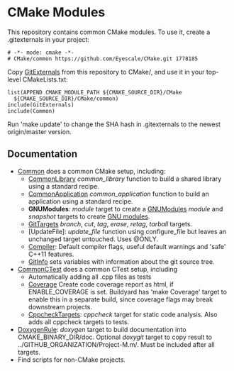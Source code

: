 # CMake Modules

This repository contains common CMake modules. To use it, create a
.gitexternals in your project:

    # -*- mode: cmake -*-
    # CMake/common https://github.com/Eyescale/CMake.git 1778185

Copy [GitExternals](GitExternal.cmake) from this repository to CMake/,
and use it in your top-level CMakeLists.txt:

    list(APPEND CMAKE_MODULE_PATH ${CMAKE_SOURCE_DIR}/CMake
      ${CMAKE_SOURCE_DIR}/CMake/common)
    include(GitExternals)
    include(Common)

Run 'make update' to change the SHA hash in .gitexternals to the newest
origin/master version.

## Documentation

* [Common](Common.cmake) does a common CMake setup, including:
    * [CommonLibrary](CommonLibrary.cmake) *common_library* function to
      build a shared library using a standard recipe.
    * [CommonApplication](CommonApplication.cmake) *common_application*
      function to build an application using a standard recipe.
    * **GNUModules**: *module* target to create a
      [GNUModules](GNUModules.cmake) *module* and *snapshot* targets to
      create [GNU modules](http://modules.sourceforge.net/).
    * [GitTargets](GitTargets.cmake) *branch*, *cut*, *tag*, *erase*,
      *retag*, *tarball* targets.
    * [UpdateFile]: *update_file* function using configure_file
      but leaves an unchanged target untouched. Uses @ONLY.
    * [Compiler](Compiler.cmake): Default compiler flags, useful default
      warnings and 'safe' C++11 features.
    * [GitInfo](GitInfo.cmake) sets variables with information about the
      git source tree.
* [CommonCTest](CommonCTest.cmake) does a common CTest setup, including
    * Automatically adding all .cpp files as tests
    * [Coverage](Coverage.cmake) Create code coverage report as html, if
      ENABLE_COVERAGE is set. Buildyard has 'make Coverage' target to
      enable this in a separate build, since coverage flags may break
      downstream projects.
    * [CppcheckTargets](CppcheckTargets.cmake): *cppcheck* target for
      static code analysis. Also adds all cppcheck targets to tests.
* [DoxygenRule](DoxygenRule.cmake): *doxygen* target to build
  documentation into CMAKE_BINARY_DIR/doc. Optional *doxygit* target to
  copy result to ../GITHUB_ORGANIZATION/Project-M.m/. Must be included
  after all targets.
* Find scripts for non-CMake projects.
